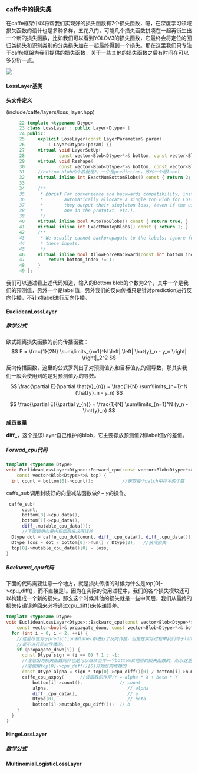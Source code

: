 ### caffe中的损失类

在caffe框架中以将帮我们实现好的损失函数有7个损失函数，嗯，在深度学习领域损失函数的设计也是多种多样，五花八门，可能几个损失函数拼凑在一起再衍生出一个新的损失函数，比如我们可以看到YOLOV3的损失函数，它最终会将定位的回归类损失和识别类别的分类损失加在一起最终得到一个损失。那在这里我们只专注于caffe框架为我们提供的损失函数，关于一些其他的损失函数之后有时间在可以多分析一点。

<img src="C:\Users\yupei\Desktop\caffe源码\图片\loss.png" style="zoom:100%" />

#### LossLayer基类

**头文件定义**

(include/caffe/layers/loss_layer.hpp)

```c++
     22 template <typename Dtype>
     23 class LossLayer : public Layer<Dtype> {
     24 public:
     25     explicit LossLayer(const LayerParameter& param)
     26         : Layer<Dtype>(param) {}
     27     virtual void LayerSetUp(
     28             const vector<Blob<Dtype>*>& bottom, const vector<Blob<Dtype>*>& top);
     29     virtual void Reshape(
     30             const vector<Blob<Dtype>*>& bottom, const vector<Blob<Dtype>*>& top);
     31     //bottom blob的个数就是2，一个是prediction，另外一个是label
     32     virtual inline int ExactNumBottomBlobs() const { return 2; }
     33 
     34     /**
     35      * @brief For convenience and backwards compatibility, instruct the Net to
     36      *        automatically allocate a single top Blob for LossLayers, into which
     37      *        they output their singleton loss, (even if the user didn't specify
     38      *        one in the prototxt, etc.).
     39      */
     40     virtual inline bool AutoTopBlobs() const { return true; }
     41     virtual inline int ExactNumTopBlobs() const { return 1; }
     42     /**
     43      * We usually cannot backpropagate to the labels; ignore force_backward for
     44      * these inputs.
     45      */
     46     virtual inline bool AllowForceBackward(const int bottom_index) const {
     47         return bottom_index != 1;
     48     }
     49 };
```

我们可以通过看上述代码知道，输入的Bottom blob的个数为2个，其中一个是我们的预测值，另外一个是label值，另外我们的反向传播只是针对prediction进行反向传播，不针对label进行反向传播。

#### EuclideanLossLayer

##### 数学公式

欧式距离损失函数的前向传播函数：
$$
E = \frac{1}{2N} \sum\limits_{n=1}^N \left| \left| \hat{y}_n - y_n
    \right| \right|_2^2
$$
反向传播函数，这里的公式罗列出了对预测值$\hat{y}_{n}$和目标值$y_{n}$的偏导数，那其实我们一般会使用到的是对预测值$\hat{y}_{n}$的导数。
$$
\frac{\partial E}{\partial \hat{y}_{n}} =
      \frac{1}{N} \sum\limits_{n=1}^N (\hat{y}_n - y_n)
$$

$$
\frac{\partial E}{\partial y_{n}} =
        \frac{1}{N} \sum\limits_{n=1}^N (y_n - \hat{y}_n)
$$

**成员变量**

**diff_**，这个是该Layer自己维护的blob，它主要存放预测值$\hat{y}$和label值$y$的差值。

##### Forwad_cpu代码

```c++
template <typename Dtype>
void EuclideanLossLayer<Dtype>::Forward_cpu(const vector<Blob<Dtype>*>& bottom,
    const vector<Blob<Dtype>*>& top) {
  int count = bottom[0]->count();			//获取每个batch中样本的个数
```

caffe_sub调用封装好的向量减法函数做$\hat{y}-y$的操作。

```c++
 caffe_sub(												
      count,
      bottom[0]->cpu_data(),
      bottom[1]->cpu_data(),
      diff_.mutable_cpu_data());
      //下面调用向量内积函数来求得误差
  Dtype dot = caffe_cpu_dot(count, diff_.cpu_data(), diff_.cpu_data());
  Dtype loss = dot / bottom[0]->num() / Dtype(2);   //获得损失
  top[0]->mutable_cpu_data()[0] = loss;
}
```

##### Backward_cpu代码

下面的代码需要注意一个地方，就是损失传播的时候为什么是top[0]->cpu_diff()，而不直接是1。因为在实际的使用过程中，我们的各个损失模块还可以构建成一个新的损失，那么这个时候其他的损失就是一些中间层，我们从最终的损失传递误差回来必将通过cpu_diff()来传递误差。

```c++
template <typename Dtype>
void EuclideanLossLayer<Dtype>::Backward_cpu(const vector<Blob<Dtype>*>& top,
    const vector<bool>& propagate_down, const vector<Blob<Dtype>*>& bottom) {
  for (int i = 0; i < 2; ++i) {
    //这里尽管对于prediction和label都进行了反向传播，但是在实际过程中我们对于label值
    //是不进行反向传播的。
    if (propagate_down[i]) {
      const Dtype sign = (i == 0) ? 1 : -1;
      //注意因为损失函数同样也是可以继续当作一个bottom其他层的损失函数的，所以这里反向传播
      //是使用top[0]->cpu_diff()[0]开始反向传播的
      const Dtype alpha = sign * top[0]->cpu_diff()[0] / bottom[i]->num();
      caffe_cpu_axpby(		//该函数的作用:Y = alpha * X + beta * Y
          bottom[i]->count(),              // count
          alpha,                              // alpha
          diff_.cpu_data(),                   // a
          Dtype(0),                           // beta
          bottom[i]->mutable_cpu_diff());  // b
    }
  }
}
```

#### HingeLossLayer

##### 数学公式



#### MultinomialLogisticLossLayer

